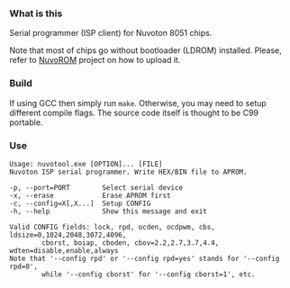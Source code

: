 ### What is this

Serial programmer (ISP client) for Nuvoton 8051 chips.

Note that most of chips go without bootloader (LDROM) installed. Please, refer to
[NuvoROM](https://github.com/matveyt/nuvorom) project on how to upload it.

### Build

If using GCC then simply run `make`. Otherwise, you may need to setup different compile
flags. The source code itself is thought to be C99 portable.

### Use

```
Usage: nuvotool.exe [OPTION]... [FILE]
Nuvoton ISP serial programmer. Write HEX/BIN file to APROM.

-p, --port=PORT        Select serial device
-x, --erase            Erase APROM first
-c, --config=X[,X...]  Setup CONFIG
-h, --help             Show this message and exit

Valid CONFIG fields: lock, rpd, ocden, ocdpwm, cbs, ldsize=0,1024,2048,3072,4096,
        cborst, boiap, cboden, cbov=2.2,2.7,3.7,4.4, wdten=disable,enable,always
Note that '--config rpd' or '--config rpd=yes' stands for '--config rpd=0',
        while '--config cborst' for '--config cborst=1', etc.
```
